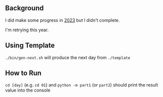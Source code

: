 ## Background

I did make some progress in [2023](../../2023) but I didn't complete.

I'm retrying this year.

## Using Template

`./bin/gen-next.sh` will produce the next day from `./template`

## How to Run
`cd [day]` (e.g. `cd 01`) and `python -m part1` (or `part2`) should print the result value into the console
